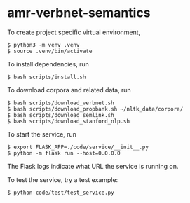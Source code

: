# amr-verbnet-semantics

To create project specific virtual environment, 
```
$ python3 -m venv .venv
$ source .venv/bin/activate
```

To install dependencies, run
```
$ bash scripts/install.sh
```

To download corpora and related data, run
```
$ bash scripts/download_verbnet.sh
$ bash scripts/download_propbank.sh ~/nltk_data/corpora/
$ bash scripts/download_semlink.sh
$ bash scripts/download_stanford_nlp.sh
```

To start the service, run
```
$ export FLASK_APP=./code/service/__init__.py
$ python -m flask run --host=0.0.0.0
```
The Flask logs indicate what URL the service is running on.

To test the service, try a test example:
```
$ python code/test/test_service.py
```



